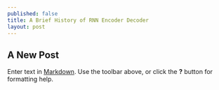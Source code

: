 ```yaml
---
published: false
title: A Brief History of RNN Encoder Decoder
layout: post
---
```



## A New Post

Enter text in [Markdown](http://daringfireball.net/projects/markdown/). Use the toolbar above, or click the **?** button for formatting help.
